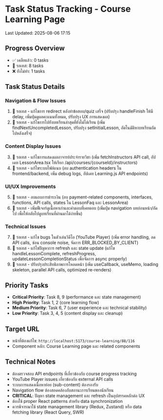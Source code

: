 

# Task Status Tracking - Course Learning Page

Last Updated: 2025-08-06 17:15

## Progress Overview
- ✅ เคลียแล้ว: 0 tasks
- 🔄 รอเทส: 8 tasks  
- ❌ ยังไม่ทำ: 1 tasks

## Task Status Details

### Navigation & Flow Issues
1. 🔄 รอเทส - แก้ไขการ redirect หลังทำข้อสอบ/quiz เสร็จ (ปรับปรุง handleFinish ให้มี delay, เพิ่มปุ่มดูผลคะแนนทั้งหมด, ปรับปรุง UX การแสดงผล)
2. 🔄 รอเทส - แก้ไขการไปยังบทเรียนล่าสุดที่ยังไม่ได้เรียน (เพิ่ม findNextUncompletedLesson, ปรับปรุง setInitialLesson, อัตโนมัติหาบทเรียนถัดไปหลังเสร็จ)

### Content Display Issues  
3. 🔄 รอเทส - แก้ไขการแสดงผลอาจารย์ประจำรายวิชา (เพิ่ม fetchInstructors API call, อัปเดท LessonArea.tsx ให้เรียก /api/courses/{courseId}/instructors)
4. 🔄 รอเทส - แก้ไขระบบไฟล์แนบ (ลบ authentication headers ใน frontend/backend, เพิ่ม debug logs, อัปเดท Learning.js API endpoints)

### UI/UX Improvements
5. 🔄 รอเทส - ลบแถบการชำระเงิน (ลบ payment-related components, interfaces, functions, API calls, states ใน LessonFaq และ LessonArea)
6. 🔄 รอเทส - เพิ่มฟีเจอร์ดูเนื้อหาเก่าและคำตอบที่เคยตอบ (เพิ่มปุ่ม navigation บทก่อนหน้า/ถัดไป เพื่อให้กลับไปดูบทเรียนที่ผ่านมาได้ง่ายขึ้น)

### Technical Issues
7. 🔄 รอเทส - แก้ไข bugs ในตัวเล่นวิดีโอ (YouTube Player) (เพิ่ม error handling, ลด API calls, ซ่อน console noise, จัดการ ERR_BLOCKED_BY_CLIENT)
8. 🔄 รอเทส - แก้ไขปัญหาการ refresh และ state update (แก้ไข handleLessonComplete, refreshProgress, updateLessonCompletionStatus เพื่อจัดการ async properly)
9. 🔄 รอเทส - ปรับปรุงประสิทธิภาพการโหลดหน้า (เพิ่ม useCallback, useMemo, loading skeleton, parallel API calls, optimized re-renders)

## Priority Tasks
- **Critical Priority**: Task 8, 9 (performance และ state management)
- **High Priority**: Task 1, 2 (core learning flow)
- **Medium Priority**: Task 6, 7 (user experience และ technical stability)
- **Low Priority**: Task 3, 4, 5 (content display และ cleanup)

## Target URL
- หน้าที่ต้องแก้ไข: `http://localhost:5173/course-learning/88/116`
- Component หลัก: Course Learning page และ related components

## Technical Notes
- ต้องตรวจสอบ API endpoints ที่เกี่ยวข้องกับ course progress tracking
- YouTube Player issues เกี่ยวข้องกับ external API calls
- ระบบการแสดงเนื้อหาย่อย (sub-content) ต้องรองรับ
- Navigation flow ต้องสอดคล้องกับสถานะการเรียนของนักเรียน
- **CRITICAL**: ปัญหา state management และ refresh เป็นอุปสรรคหลักต่อ UX
- ต้องใช้ proper React patterns สำหรับ data synchronization
- ควรพิจารณาใช้ state management library (Redux, Zustand) หรือ data fetching library (React Query, SWR)